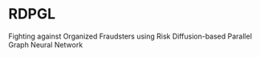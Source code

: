 # RDPGL
Fighting against Organized Fraudsters using Risk Diffusion-based Parallel Graph Neural Network
